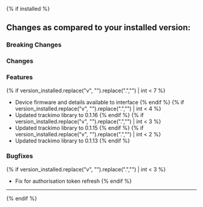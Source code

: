 {% if installed %}

## Changes as compared to your installed version:

### Breaking Changes

### Changes

### Features

{% if version_installed.replace("v", "").replace(".","") | int < 7  %}

- Device firmware and details available to interface
  {% endif %}
  {% if version_installed.replace("v", "").replace(".","") | int < 4  %}
- Updated trackimo library to 0.1.16
  {% endif %}
  {% if version_installed.replace("v", "").replace(".","") | int < 3  %}
- Updated trackimo library to 0.1.15
  {% endif %}
  {% if version_installed.replace("v", "").replace(".","") | int < 2  %}
- Updated trackimo library to 0.1.13
  {% endif %}

### Bugfixes

{% if version_installed.replace("v", "").replace(".","") | int < 3  %}

- Fix for authorisation token refresh
  {% endif %}

---

{% endif %}
